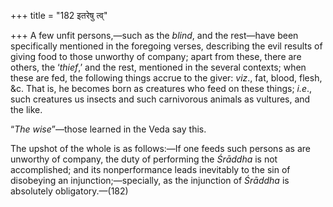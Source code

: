 +++
title = "182 इतरेषु त्व्"

+++
A few unfit persons,—such as the *blind*, and the rest—have been
specifically mentioned in the foregoing verses, describing the evil
results of giving food to those unworthy of company; apart from these,
there are others, the ‘*thief*,’ and the rest, mentioned in the several
contexts; when these are fed, the following things accrue to the giver:
*viz*., fat, blood, flesh, &c. That is, he becomes born as creatures who
feed on these things; *i.e*., such creatures us insects and such
carnivorous animals as vultures, and the like.

“*The wise*”—those learned in the Veda say this.

The upshot of the whole is as follows:—If one feeds such persons as are
unworthy of company, the duty of performing the *Śrāddha* is not
accomplished; and its nonperformance leads inevitably to the sin of
disobeying an injunction;—specially, as the injunction of *Śrāddha* is
absolutely obligatory.—(182)



